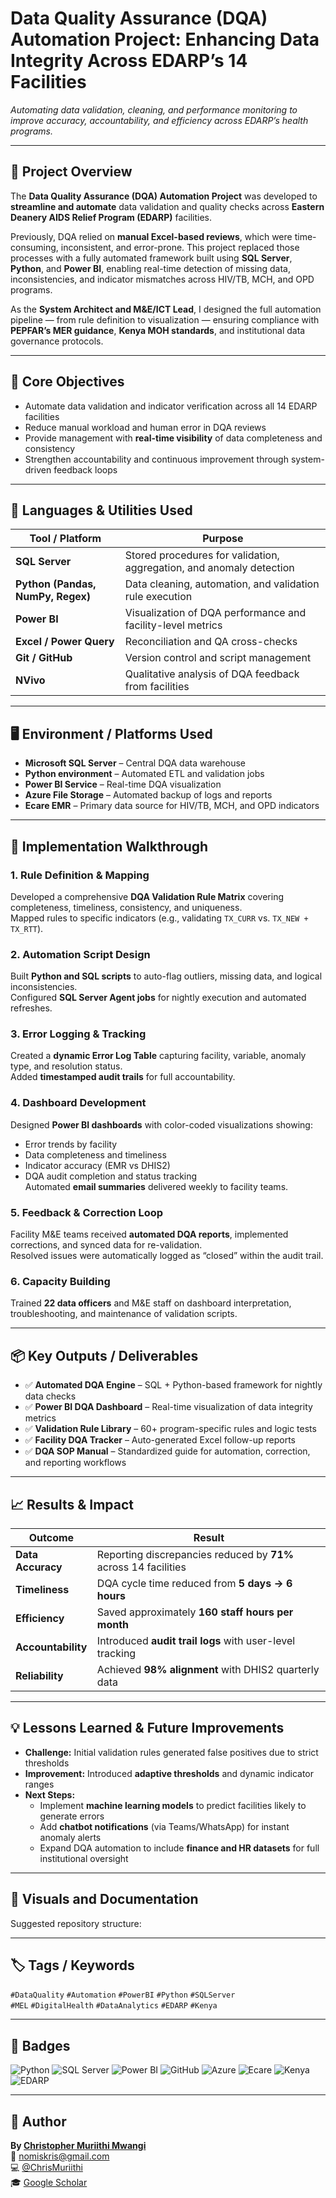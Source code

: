 # Data Quality Assurance (DQA) Automation Project: Enhancing Data Integrity Across EDARP’s 14 Facilities  

*Automating data validation, cleaning, and performance monitoring to improve accuracy, accountability, and efficiency across EDARP’s health programs.*

---

## 🧩 Project Overview
The **Data Quality Assurance (DQA) Automation Project** was developed to **streamline and automate** data validation and quality checks across **Eastern Deanery AIDS Relief Program (EDARP)** facilities.  

Previously, DQA relied on **manual Excel-based reviews**, which were time-consuming, inconsistent, and error-prone. This project replaced those processes with a fully automated framework built using **SQL Server**, **Python**, and **Power BI**, enabling real-time detection of missing data, inconsistencies, and indicator mismatches across HIV/TB, MCH, and OPD programs.  

As the **System Architect and M&E/ICT Lead**, I designed the full automation pipeline — from rule definition to visualization — ensuring compliance with **PEPFAR’s MER guidance**, **Kenya MOH standards**, and institutional data governance protocols.

---

## 🎯 Core Objectives
- Automate data validation and indicator verification across all 14 EDARP facilities  
- Reduce manual workload and human error in DQA reviews  
- Provide management with **real-time visibility** of data completeness and consistency  
- Strengthen accountability and continuous improvement through system-driven feedback loops  

---

## 🧰 Languages & Utilities Used
| Tool / Platform | Purpose |
|------------------|----------|
| **SQL Server** | Stored procedures for validation, aggregation, and anomaly detection |
| **Python (Pandas, NumPy, Regex)** | Data cleaning, automation, and validation rule execution |
| **Power BI** | Visualization of DQA performance and facility-level metrics |
| **Excel / Power Query** | Reconciliation and QA cross-checks |
| **Git / GitHub** | Version control and script management |
| **NVivo** | Qualitative analysis of DQA feedback from facilities |

---

## 🖥️ Environment / Platforms Used
- **Microsoft SQL Server** – Central DQA data warehouse  
- **Python environment** – Automated ETL and validation jobs  
- **Power BI Service** – Real-time DQA visualization  
- **Azure File Storage** – Automated backup of logs and reports  
- **Ecare EMR** – Primary data source for HIV/TB, MCH, and OPD indicators  

---

## 🧭 Implementation Walkthrough

### 1. Rule Definition & Mapping  
Developed a comprehensive **DQA Validation Rule Matrix** covering completeness, timeliness, consistency, and uniqueness.  
Mapped rules to specific indicators (e.g., validating `TX_CURR` vs. `TX_NEW + TX_RTT`).

### 2. Automation Script Design  
Built **Python and SQL scripts** to auto-flag outliers, missing data, and logical inconsistencies.  
Configured **SQL Server Agent jobs** for nightly execution and automated refreshes.

### 3. Error Logging & Tracking  
Created a **dynamic Error Log Table** capturing facility, variable, anomaly type, and resolution status.  
Added **timestamped audit trails** for full accountability.

### 4. Dashboard Development  
Designed **Power BI dashboards** with color-coded visualizations showing:  
- Error trends by facility  
- Data completeness and timeliness  
- Indicator accuracy (EMR vs DHIS2)  
- DQA audit completion and status tracking  
Automated **email summaries** delivered weekly to facility teams.

### 5. Feedback & Correction Loop  
Facility M&E teams received **automated DQA reports**, implemented corrections, and synced data for re-validation.  
Resolved issues were automatically logged as “closed” within the audit trail.

### 6. Capacity Building  
Trained **22 data officers** and M&E staff on dashboard interpretation, troubleshooting, and maintenance of validation scripts.

---

## 📦 Key Outputs / Deliverables
- ✅ **Automated DQA Engine** – SQL + Python-based framework for nightly data checks  
- ✅ **Power BI DQA Dashboard** – Real-time visualization of data integrity metrics  
- ✅ **Validation Rule Library** – 60+ program-specific rules and logic tests  
- ✅ **Facility DQA Tracker** – Auto-generated Excel follow-up reports  
- ✅ **DQA SOP Manual** – Standardized guide for automation, correction, and reporting workflows  

---

## 📈 Results & Impact
| Outcome | Result |
|----------|---------|
| **Data Accuracy** | Reporting discrepancies reduced by **71%** across 14 facilities |
| **Timeliness** | DQA cycle time reduced from **5 days → 6 hours** |
| **Efficiency** | Saved approximately **160 staff hours per month** |
| **Accountability** | Introduced **audit trail logs** with user-level tracking |
| **Reliability** | Achieved **98% alignment** with DHIS2 quarterly data |

---

## 💡 Lessons Learned & Future Improvements
- **Challenge:** Initial validation rules generated false positives due to strict thresholds  
- **Improvement:** Introduced **adaptive thresholds** and dynamic indicator ranges  
- **Next Steps:**  
  - Implement **machine learning models** to predict facilities likely to generate errors  
  - Add **chatbot notifications** (via Teams/WhatsApp) for instant anomaly alerts  
  - Expand DQA automation to include **finance and HR datasets** for full institutional oversight  

---

## 📂 Visuals and Documentation
Suggested repository structure:


---

## 🏷️ Tags / Keywords
`#DataQuality` `#Automation` `#PowerBI` `#Python` `#SQLServer`  
`#MEL` `#DigitalHealth` `#DataAnalytics` `#EDARP` `#Kenya`

---

## 🧾 Badges
![Python](https://img.shields.io/badge/Python-3776AB?style=for-the-badge&logo=python&logoColor=white)
![SQL Server](https://img.shields.io/badge/SQL%20Server-CC2927?style=for-the-badge&logo=microsoft-sql-server&logoColor=white)
![Power BI](https://img.shields.io/badge/Power%20BI-F2C811?style=for-the-badge&logo=powerbi&logoColor=black)
![GitHub](https://img.shields.io/badge/GitHub-181717?style=for-the-badge&logo=github&logoColor=white)
![Azure](https://img.shields.io/badge/Azure-0078D4?style=for-the-badge&logo=microsoftazure&logoColor=white)
![Ecare](https://img.shields.io/badge/Ecare%20EMR-003399?style=for-the-badge)
![Kenya](https://img.shields.io/badge/Kenya-006600?style=for-the-badge&logo=googleearth&logoColor=white)
![EDARP](https://img.shields.io/badge/EDARP-003399?style=for-the-badge)

---

## 👤 Author
**By [Christopher Muriithi Mwangi](https://www.linkedin.com/in/christopher-mwangi-894265b0)**  
📧 [nomiskris@gmail.com](mailto:nomiskris@gmail.com)  
💻 [@ChrisMuriithi](https://github.com/ChrisMuriithi)  
🎓 [Google Scholar](https://scholar.google.com/citations?user=isM9thcAAAAJ&hl=en)
